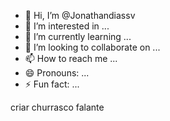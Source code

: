 - 👋 Hi, I’m @Jonathandiassv
- 👀 I’m interested in ...
- 🌱 I’m currently learning ...
- 💞️ I’m looking to collaborate on ...
- 📫 How to reach me ...
- 😄 Pronouns: ...
- ⚡ Fun fact: ...

<!---
Jonathandiassv/Jonathandiassv is a ✨ special ✨ repository because its `README.md` (this file) appears on your GitHub profile.
You can click the Preview link to take a look at your changes.
--->
criar churrasco falante 
